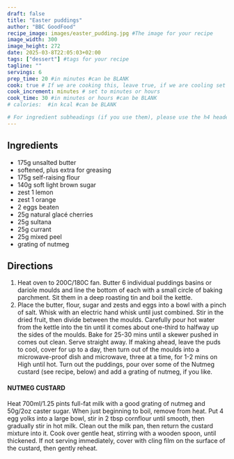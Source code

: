 ```yaml
---
draft: false
title: "Easter puddings"
author: "BBC GoodFood"
recipe_image: images/easter_pudding.jpg #The image for your recipe
image_width: 300
image_height: 272
date: 2025-03-8T22:05:03+02:00
tags: ["dessert"] #tags for your recipe
tagline: ""
servings: 6
prep_time: 20 #in minutes #can be BLANK
cook: true # If we are cooking this, leave true, if we are cooling set to false
cook_increment: minutes # set to minutes or hours
cook_time: 30 #in minutes or hours #can be BLANK
# calories:  #in kcal #can be BLANK

# For ingredient subheadings (if you use them), please use the h4 header.  For print view I have those elements targeted
---
```



## Ingredients

- 175g unsalted butter
- softened, plus extra for greasing
- 175g self-raising flour
- 140g soft light brown sugar
- zest 1 lemon
- zest 1 orange
- 2 eggs beaten
- 25g natural glacé cherries
- 25g sultana
- 25g currant
- 25g mixed peel
- grating of nutmeg

## Directions

1. Heat oven to 200C/180C fan. Butter 6 individual puddings basins or dariole moulds and line the bottom of each with a small circle of baking parchment. Sit them in a deep roasting tin and boil the kettle.
2. Place the butter, flour, sugar and zests and eggs into a bowl with a pinch of salt. Whisk with an electric hand whisk until just combined. Stir in the dried fruit, then divide between the moulds. Carefully pour hot water from the kettle into the tin until it comes about one-third to halfway up the sides of the moulds. Bake for 25-30 mins until a skewer pushed in comes out clean. Serve straight away. If making ahead, leave the puds to cool, cover for up to a day, then turn out of the moulds into a microwave-proof dish and microwave, three at a time, for 1-2 mins on High until hot. Turn out the puddings, pour over some of the Nutmeg custard (see recipe, below) and add a grating of nutmeg, if you like.


#### NUTMEG CUSTARD
Heat 700ml/1.25 pints full-fat milk with a good grating of nutmeg and 50g/2oz caster sugar. When just beginning to boil, remove from heat. Put 4 egg yolks into a large bowl, stir in 2 tbsp cornflour until smooth, then gradually stir in hot milk. Clean out the milk pan, then return the custard mixture into it. Cook over gentle heat, stirring with a wooden spoon, until thickened. If not serving immediately, cover with cling film on the surface of the custard, then gently reheat.